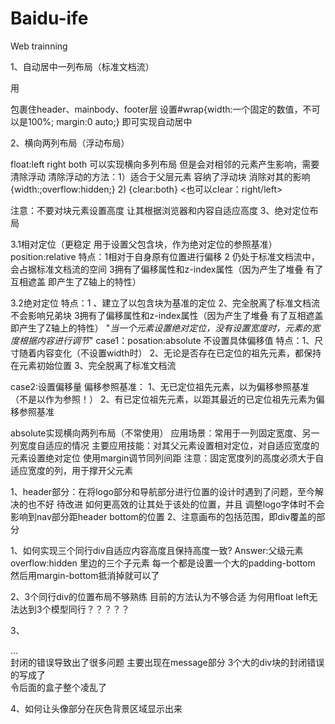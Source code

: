 # Baidu-ife
Web trainning

1、自动居中一列布局（标准文档流）

用<div id="wrap">包裹住header、mainbody、footer层
设置#wrap{width:一个固定的数值，不可以是100%; margin:0 auto;}
即可实现自动居中


2、横向两列布局（浮动布局）

float:left right both
可以实现横向多列布局
但是会对相邻的元素产生影响，需要清除浮动
清除浮动的方法：1）适合于父层元素 容纳了浮动块  消除对其的影响  {width:;overflow:hidden;}
                2) {clear:both}  <也可以clear：right/left>

注意：不要对块元素设置高度  让其根据浏览器和内容自适应高度
3、绝对定位布局

3.1相对定位（更稳定 用于设置父包含块，作为绝对定位的参照基准）
position:relative
特点：1相对于自身原有位置进行偏移 2 仍处于标准文档流中，会占据标准文档流的空间 3拥有了偏移属性和z-index属性（因为产生了堆叠 有了互相遮盖 即产生了Z轴上的特性）

3.2绝对定位
特点：1 、建立了以包含块为基准的定位   2、完全脱离了标准文档流 不会影响兄弟块
3拥有了偏移属性和z-index属性（因为产生了堆叠 有了互相遮盖 即产生了Z轴上的特性）
 "<em>当一个元素设置绝对定位，没有设置宽度时，元素的宽度根据内容进行调节</em>"
case1：posation:absolute 不设置具体偏移值
       特点：1、尺寸随着内容变化（不设置width时）
             2、无论是否存在已定位的祖先元素，都保持在元素初始位置
             3、完全脱离了标准文档流

case2:设置偏移量
偏移参照基准：
      1、无已定位祖先元素，以<html>为偏移参照基准（不是以<body>作为参照！）
      2、有已定位祖先元素，以距其最近的已定位祖先元素为偏移参照基准


absolute实现横向两列布局（不常使用）
应用场景：常用于一列固定宽度、另一列宽度自适应的情况
主要应用技能：对其父元素设置相对定位，对自适应宽度的元素设置绝对定位  使用margin调节同列间距
<important>注意：固定宽度列的高度必须大于自适应宽度的列，用于撑开父元素<important>



<style color="blue">2016.3.14完成index.html时遇到的问题</style>
1、header部分：在将logo部分和导航部分进行位置的设计时遇到了问题，至今解决的也不好 待改进 如何更高效的让其处于该处的位置，并且
调整logo字体时不会影响到nav部分距header bottom的位置
2、注意画布的包括范围，即div覆盖的部分

<style color="green">2016.3.15完成index.html时遇到的问题</style>

1、如何实现三个同行div自适应内容高度且保持高度一致?
Answer:父级元素overflow:hidden
里边的三个子元素 每一个都是设置一个大的padding-bottom 然后用margin-bottom抵消掉就可以了


2、3个同行div的位置布局不够熟练 目前的方法认为不够合适 
为何用float left无法达到3个模型同行？？？？？  

3、<div>...</div>封闭的错误导致出了很多问题  主要出现在message部分  3个大的div块的封闭错误的写成了</div>   令后面的盒子整个凌乱了 

4、如何让头像部分在灰色背景区域显示出来